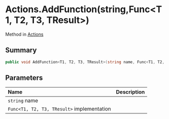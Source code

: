 # Actions.AddFunction(string,Func<T1, T2, T3, TResult>)

Method in [Actions](/docs/api/csharp/yarn.unity.actions.md)

## Summary



```csharp
public void AddFunction<T1, T2, T3, TResult>(string name, Func<T1, T2, T3, TResult> implementation);
```

## Parameters

|Name|Description|
|:---|:---|
|`string` name||
|`Func<T1, T2, T3, TResult>` implementation||

